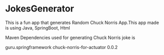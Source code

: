 # JokesGenerator
This is a fun app that generates Random Chuck Norris App.This app made is using Java, SpringBoot, Html

Maven Dependencies used for generating Chuck Norris joke is
<!-- https://mvnrepository.com/artifact/guru.springframework/chuck-norris-for-actuator -->
<dependency>
    <groupId>guru.springframework</groupId>
    <artifactId>chuck-norris-for-actuator</artifactId>
    <version>0.0.2</version>
</dependency>


